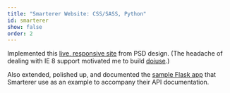 ```yaml
---
title: "Smarterer Website: CSS/SASS, Python"
id: smarterer
show: false
order: 2
---
```


Implemented this [live, responsive site](http://smarterer.com) from PSD design.
(The headache of dealing with IE 8 support motivated me to build [doiuse](https://github.com/anandthakker/doiuse).)

Also extended, polished up, and documented the [sample Flask app](https://github.com/smarterer/leaderboard) that Smarterer use as an example to accompany their API documentation.
